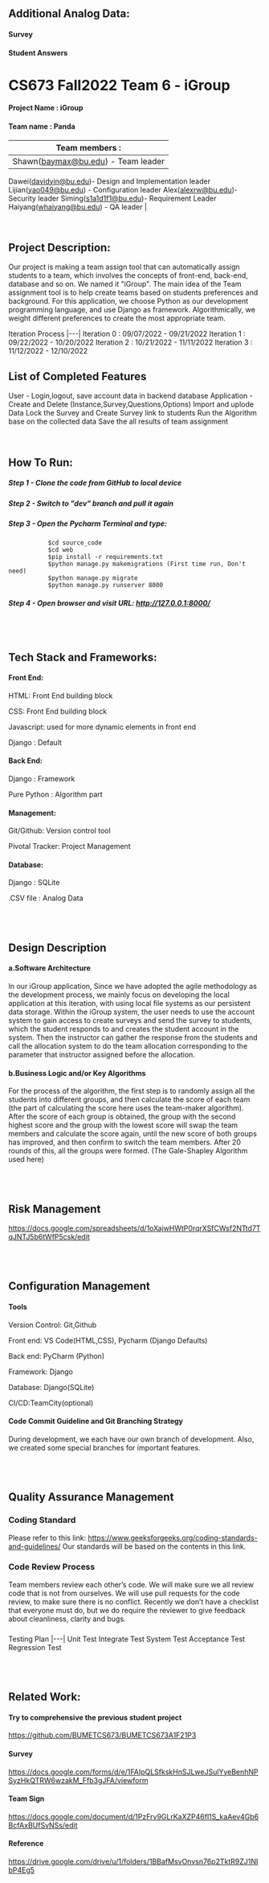 
<br>

## Additional Analog Data:
####  Survey
####  Student Answers


CS673 Fall2022 Team 6 - iGroup
=======================================

#### Project Name : iGroup
#### Team name : Panda

|Team members :|
|---|
|Shawn(baymax@bu.edu) - Team leader 
Dawei(davidyin@bu.edu)- Design and Implementation leader
Lijian(yao049@bu.edu) - Configuration leader
Alex(alexrw@bu.edu)- Security leader
Siming(s1a1d1f1@bu.edu)- Requirement Leader
Haiyang(whaiyang@bu.edu) - QA leader |

<br />

## Project Description:

Our project is making a team assign tool that can automatically assign students to a team, which involves the concepts of front-end, back-end, database and so on. We named it "iGroup". The main idea of the Team assignment tool is to help create teams based on students preferences and background. For this application, we choose Python as our development programming language, and use Django as framework. Algorithmically, we weight different preferences to create the most appropriate team.


Iteration Process
|---|
Iteration 0 : 09/07/2022 - 09/21/2022
Iteration 1 : 09/22/2022 - 10/20/2022
Iteration 2 : 10/21/2022 - 11/11/2022
Iteration 3 : 11/12/2022 - 12/10/2022

## List of Completed Features

User - Login,logout, save account data in backend database
Application - Create and Delete (Instance,Survey,Questions,Options)
              Import and uplode Data
              Lock the Survey and Create Survey link to students
              Run the Algorithm base on the collected data 
              Save the all results of team assignment



<br />

## How To Run:
##### Step 1 - Clone the code from GitHub to local device
##### Step 2 - Switch to "dev" branch and pull it again
##### Step 3 - Open the Pycharm Terminal and type: 
               $cd source_code
               $cd web
               $pip install -r requirements.txt
               $python manage.py makemigrations (First time run, Don't need)
               $python manage.py migrate
               $python manage.py runserver 8000
##### Step 4 - Open browser and visit URL: http://127.0.0.1:8000/


<br /><br />

## Tech Stack and Frameworks:

#### Front End: 
HTML: Front End building block 

CSS: Front End building block 

Javascript: used for more dynamic elements in front end

Django : Default

#### Back End:
Django : Framework

Pure Python : Algorithm part 

#### Management:
Git/Github: Version control tool 

Pivotal Tracker: Project Management

#### Database:
Django : SQLite

.CSV file : Analog Data


<br /><br />

## Design Description

#### a.Software Architecture
In our iGroup application, Since we have adopted the agile methodology as the development process, we mainly focus on developing the local application at this iteration, with using local file systems as our persistent data storage.
Within the iGroup system, the user needs to use the account system to gain access to create surveys and send the survey to students, which the student responds to and creates the student account in the system. Then the instructor can gather the response from the students and call the allocation system to do the team allocation corresponding to the parameter that instructor assigned before the allocation.


#### b.Business Logic and/or Key Algorithms
For the process of the algorithm, the first step is to randomly assign all the students into different groups, and then calculate the score of each team (the part of calculating the score here uses the team-maker algorithm). After the score of each group is obtained, the group with the second highest score and the group with the lowest score will swap the team members and calculate the score again, until the new score of both groups has improved, and then confirm to switch the team members. After 20 rounds of this, all the groups were formed. (The Gale-Shapley Algorithm used here)


<br /><br />

## Risk Management
https://docs.google.com/spreadsheets/d/1oXajwHWtP0rqrXSfCWsf2NTtd7TqJNTJ5b6tWfP5csk/edit

<br /><br />

## Configuration Management
#### Tools
Version Control: Git,Github

Front end: VS Code(HTML,CSS), Pycharm (Django Defaults) 

Back end: PyCharm (Python)

Framework: Django

Database: Django(SQLite)

CI/CD:TeamCity(optional)

#### Code Commit Guideline and Git Branching Strategy
During development, we each have our own branch of development. 
Also, we created some special branches for important features.



<br /><br />


## Quality Assurance Management

### Coding Standard
Please refer to this link: 
https://www.geeksforgeeks.org/coding-standards-and-guidelines/
Our standards will be based on the contents in this link.

### Code Review Process
Team members review each other’s code. We will make sure we all review code that is not from ourselves. We will use pull requests for the code review, to make sure there is no conflict. Recently we don’t have a checklist that everyone must do, but we do require the reviewer to give feedback about cleanliness, clarity and bugs.

### 
Testing Plan
|---|
Unit Test 
Integrate Test
System Test
Acceptance Test
Regression Test




<br /><br />

## Related Work:
#### Try to comprehensive the previous student project 
https://github.com/BUMETCS673/BUMETCS673A1F21P3
#### Survey
https://docs.google.com/forms/d/e/1FAIpQLSfkskHnSJLweJSulYyeBenhNPSyzHkQTRW6wzakM_Ffb3gJFA/viewform
#### Team Sign
https://docs.google.com/document/d/1PzFrv9GLrKaXZP46fl1S_kaAev4Gb6BcfAxBUfSvNSs/edit
#### Reference
 https://drive.google.com/drive/u/1/folders/1BBafMsvOnvsn76p2TktR9ZJ1NIbP4Eg5
